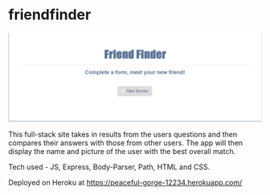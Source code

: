 # friendfinder

![alt text](./app/images/Capture.PNG)

This full-stack site takes in results from the users questions and then compares their answers with those from other users. The app will then display the name and picture of the user with the best overall match.

Tech used - JS, Express, Body-Parser, Path, HTML and CSS.

Deployed on Heroku at https://peaceful-gorge-12234.herokuapp.com/
